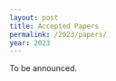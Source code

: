 ```yaml
---
layout: post
title: Accepted Papers
permalink: /2023/papers/
year: 2023
---
```

<style>
td {
    text-indent: -2em;
    padding-left: 3em !important;
}
</style>

To be announced.

